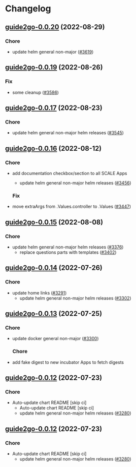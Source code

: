 # Changelog



## [guide2go-0.0.20](https://github.com/truecharts/charts/compare/guide2go-0.0.19...guide2go-0.0.20) (2022-08-29)

### Chore

- update helm general non-major ([#3619](https://github.com/truecharts/charts/issues/3619))




## [guide2go-0.0.19](https://github.com/truecharts/charts/compare/guide2go-0.0.17...guide2go-0.0.19) (2022-08-26)

### Fix

- some cleanup ([#3586](https://github.com/truecharts/charts/issues/3586))




## [guide2go-0.0.17](https://github.com/truecharts/charts/compare/guide2go-0.0.16...guide2go-0.0.17) (2022-08-23)

### Chore

- update helm general non-major helm releases ([#3545](https://github.com/truecharts/charts/issues/3545))




## [guide2go-0.0.16](https://github.com/truecharts/charts/compare/guide2go-0.0.15...guide2go-0.0.16) (2022-08-12)

### Chore

- add documentation checkbox/section to all SCALE Apps
  - update helm general non-major helm releases ([#3456](https://github.com/truecharts/charts/issues/3456))

  ### Fix

- move extraArgs from .Values.controller to .Values ([#3447](https://github.com/truecharts/charts/issues/3447))




## [guide2go-0.0.15](https://github.com/truecharts/charts/compare/guide2go-0.0.14...guide2go-0.0.15) (2022-08-08)

### Chore

- update helm general non-major helm releases ([#3376](https://github.com/truecharts/charts/issues/3376))
  - replace questions parts with templates ([#3402](https://github.com/truecharts/charts/issues/3402))




## [guide2go-0.0.14](https://github.com/truecharts/apps/compare/guide2go-0.0.13...guide2go-0.0.14) (2022-07-26)

### Chore

- update home links ([#3291](https://github.com/truecharts/apps/issues/3291))
  - update helm general non-major helm releases ([#3302](https://github.com/truecharts/apps/issues/3302))




## [guide2go-0.0.13](https://github.com/truecharts/apps/compare/guide2go-0.0.12...guide2go-0.0.13) (2022-07-25)

### Chore

- update docker general non-major ([#3300](https://github.com/truecharts/apps/issues/3300))

  ### Chore

- add fake digest to new incubator Apps to fetch digests




## [guide2go-0.0.12](https://github.com/truecharts/apps/compare/guide2go-0.0.11...guide2go-0.0.12) (2022-07-23)

### Chore

- Auto-update chart README [skip ci]
  - Auto-update chart README [skip ci]
  - update helm general non-major helm releases ([#3280](https://github.com/truecharts/apps/issues/3280))




## [guide2go-0.0.12](https://github.com/truecharts/apps/compare/guide2go-0.0.11...guide2go-0.0.12) (2022-07-23)

### Chore

- Auto-update chart README [skip ci]
  - update helm general non-major helm releases ([#3280](https://github.com/truecharts/apps/issues/3280))




